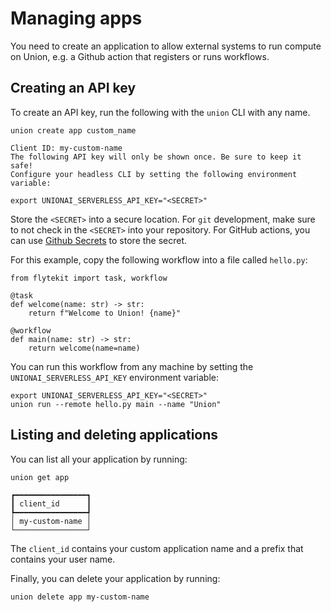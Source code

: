 # Managing apps

You need to create an application to allow external systems to run compute
on Union, e.g. a Github action that registers or runs workflows.

## Creating an API key

To create an API key, run the following with the `union` CLI with any name.

```{code-block} shell
union create app custom_name

Client ID: my-custom-name
The following API key will only be shown once. Be sure to keep it safe!
Configure your headless CLI by setting the following environment variable:

export UNIONAI_SERVERLESS_API_KEY="<SECRET>"
```

Store the `<SECRET>` into a secure location. For `git` development, make sure to not check
in the `<SECRET>` into your repository. For GitHub actions, you can use
[Github Secrets](https://docs.github.com/en/actions/security-guides/using-secrets-in-github-actions)
to store the secret.

For this example, copy the following workflow into a file called `hello.py`:

```{code-block} python
from flytekit import task, workflow

@task
def welcome(name: str) -> str:
    return f"Welcome to Union! {name}"

@workflow
def main(name: str) -> str:
    return welcome(name=name)
```

You can run this workflow from any machine by setting the `UNIONAI_SERVERLESS_API_KEY`
environment variable:

```{code-block} shell
export UNIONAI_SERVERLESS_API_KEY="<SECRET>"
union run --remote hello.py main --name "Union"
```

## Listing and deleting applications

You can list all your application by running:

```{code-block} shell
union get app
```

```{code-block} shell
┏━━━━━━━━━━━━━━━━┓
┃ client_id      ┃
┡━━━━━━━━━━━━━━━━┩
│ my-custom-name │
└────────────────┘
```

The `client_id` contains your custom application name and a prefix that contains your
user name.

Finally, you can delete your application by running:

```{code-block} shell
union delete app my-custom-name
```
